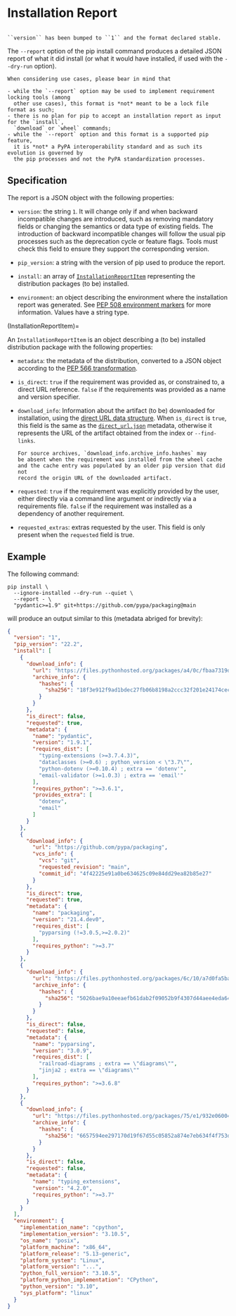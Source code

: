 # Installation Report

```{versionadded} 22.2
```

```{versionchanged} 23.0
``version`` has been bumped to ``1`` and the format declared stable.
```

The `--report` option of the pip install command produces a detailed JSON report of what
it did install (or what it would have installed, if used with the `--dry-run` option).

```{note}
When considering use cases, please bear in mind that

- while the `--report` option may be used to implement requirement locking tools (among
  other use cases), this format is *not* meant to be a lock file format as such;
- there is no plan for pip to accept an installation report as input for the `install`,
  `download` or `wheel` commands;
- while the `--report` option and this format is a supported pip feature,
  it is *not* a PyPA interoperability standard and as such its evolution is governed by
  the pip processes and not the PyPA standardization processes.
```

## Specification

The report is a JSON object with the following properties:

- `version`: the string `1`. It will change only if
  and when backward incompatible changes are introduced, such as removing mandatory
  fields or changing the semantics or data type of existing fields. The introduction of
  backward incompatible changes will follow the usual pip processes such as the
  deprecation cycle or feature flags. Tools must check this field to ensure they support
  the corresponding version.

- `pip_version`: a string with the version of pip used to produce the report.

- `install`: an array of [`InstallationReportItem`](InstallationReportItem) representing
  the distribution packages (to be) installed.

- `environment`: an object describing the environment where the installation report was
  generated. See [PEP 508 environment
  markers](https://peps.python.org/pep-0508/#environment-markers) for more information.
  Values have a string type.

(InstallationReportItem)=

An `InstallationReportItem` is an object describing a (to be) installed distribution
package with the following properties:

- `metadata`: the metadata of the distribution, converted to a JSON object according to
  the [PEP 566
  transformation](https://www.python.org/dev/peps/pep-0566/#json-compatible-metadata).

- `is_direct`: `true` if the requirement was provided as, or constrained to, a direct
  URL reference. `false` if the requirements was provided as a name and version
  specifier.

- `download_info`: Information about the artifact (to be) downloaded for installation,
  using the [direct URL data
  structure](https://packaging.python.org/en/latest/specifications/direct-url-data-structure/).
  When `is_direct` is `true`, this field is the same as the
  [`direct_url.json`](https://packaging.python.org/en/latest/specifications/direct-url)
  metadata, otherwise it represents the URL of the artifact obtained from the index or
  `--find-links`.

  ```{note}
  For source archives, `download_info.archive_info.hashes` may
  be absent when the requirement was installed from the wheel cache
  and the cache entry was populated by an older pip version that did not
  record the origin URL of the downloaded artifact.
  ```

- `requested`: `true` if the requirement was explicitly provided by the user, either
  directly via a command line argument or indirectly via a requirements file. `false`
  if the requirement was installed as a dependency of another requirement.

- `requested_extras`: extras requested by the user. This field is only present when the
  `requested` field is true.

## Example

The following command:

```console
pip install \
  --ignore-installed --dry-run --quiet \
  --report - \
  "pydantic>=1.9" git+https://github.com/pypa/packaging@main
```

will produce an output similar to this (metadata abriged for brevity):

```json
{
  "version": "1",
  "pip_version": "22.2",
  "install": [
    {
      "download_info": {
        "url": "https://files.pythonhosted.org/packages/a4/0c/fbaa7319dcb5eecd3484686eb5a5c5702a6445adb566f01aee6de3369bc4/pydantic-1.9.1-cp310-cp310-manylinux_2_17_x86_64.manylinux2014_x86_64.whl",
        "archive_info": {
          "hashes": {
            "sha256": "18f3e912f9ad1bdec27fb06b8198a2ccc32f201e24174cec1b3424dda605a310"
          }
        }
      },
      "is_direct": false,
      "requested": true,
      "metadata": {
        "name": "pydantic",
        "version": "1.9.1",
        "requires_dist": [
          "typing-extensions (>=3.7.4.3)",
          "dataclasses (>=0.6) ; python_version < \"3.7\"",
          "python-dotenv (>=0.10.4) ; extra == 'dotenv'",
          "email-validator (>=1.0.3) ; extra == 'email'"
        ],
        "requires_python": ">=3.6.1",
        "provides_extra": [
          "dotenv",
          "email"
        ]
      }
    },
    {
      "download_info": {
        "url": "https://github.com/pypa/packaging",
        "vcs_info": {
          "vcs": "git",
          "requested_revision": "main",
          "commit_id": "4f42225e91a0be634625c09e84dd29ea82b85e27"
        }
      },
      "is_direct": true,
      "requested": true,
      "metadata": {
        "name": "packaging",
        "version": "21.4.dev0",
        "requires_dist": [
          "pyparsing (!=3.0.5,>=2.0.2)"
        ],
        "requires_python": ">=3.7"
      }
    },
    {
      "download_info": {
        "url": "https://files.pythonhosted.org/packages/6c/10/a7d0fa5baea8fe7b50f448ab742f26f52b80bfca85ac2be9d35cdd9a3246/pyparsing-3.0.9-py3-none-any.whl",
        "archive_info": {
          "hashes": {
            "sha256": "5026bae9a10eeaefb61dab2f09052b9f4307d44aee4eda64b309723d8d206bbc"
          }
        }
      },
      "is_direct": false,
      "requested": false,
      "metadata": {
        "name": "pyparsing",
        "version": "3.0.9",
        "requires_dist": [
          "railroad-diagrams ; extra == \"diagrams\"",
          "jinja2 ; extra == \"diagrams\""
        ],
        "requires_python": ">=3.6.8"
      }
    },
    {
      "download_info": {
        "url": "https://files.pythonhosted.org/packages/75/e1/932e06004039dd670c9d5e1df0cd606bf46e29a28e65d5bb28e894ea29c9/typing_extensions-4.2.0-py3-none-any.whl",
        "archive_info": {
          "hashes": {
            "sha256": "6657594ee297170d19f67d55c05852a874e7eb634f4f753dbd667855e07c1708"
          }
        }
      },
      "is_direct": false,
      "requested": false,
      "metadata": {
        "name": "typing_extensions",
        "version": "4.2.0",
        "requires_python": ">=3.7"
      }
    }
  ],
  "environment": {
    "implementation_name": "cpython",
    "implementation_version": "3.10.5",
    "os_name": "posix",
    "platform_machine": "x86_64",
    "platform_release": "5.13-generic",
    "platform_system": "Linux",
    "platform_version": "...",
    "python_full_version": "3.10.5",
    "platform_python_implementation": "CPython",
    "python_version": "3.10",
    "sys_platform": "linux"
  }
}
```
